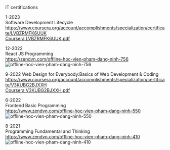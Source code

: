 IT certifications




1-2023 <br/>
Software Development Lifecycle <br/>
https://www.coursera.org/account/accomplishments/specialization/certificate/LVBZRMFK6UUK <br/>
[Coursera LVBZRMFK6UUK.pdf](https://github.com/ninhpd-sefr/it-cretifications/files/11288000/Coursera.LVBZRMFK6UUK.pdf) <br/>



12-2022 <br/>
React JS Programming <br/>
https://zendvn.com/offline-hoc-vien-pham-dang-ninh-756 <br/>
![offline-hoc-vien-pham-dang-ninh-756](https://user-images.githubusercontent.com/89170990/233416142-330b2fb2-8be3-457d-b732-9b03fc0e3a1c.png)


9-2022
Web Design for Everybody:Basics of Web Development & Coding <br/>
https://www.coursera.org/account/accomplishments/specialization/certificate/V3KUBG2BJXXH <br/>
[Coursera V3KUBG2BJXXH.pdf](https://github.com/ninhpd-sefr/it-cretifications/files/11287984/Coursera.V3KUBG2BJXXH.pdf) <br/>




6-2022 <br/>
Frontend Basic Programming <br/>
https://www.zendvn.com/offline-hoc-vien-pham-dang-ninh-550 <br/>
![offline-hoc-vien-pham-dang-ninh-550](https://user-images.githubusercontent.com/89170990/233415926-111e7ec3-0bc8-4fb1-ba84-530890ea3151.jpg)






8-2021  <br/>
Programming Fundamental and Thinking <br/>
https://www.zendvn.com/offline-hoc-vien-pham-dang-ninh-410 <br/>
![offline-hoc-vien-pham-dang-ninh-410](https://user-images.githubusercontent.com/89170990/233415358-cc38d105-d836-4ae0-8f1c-0ad5ad0d8994.png) <br/>

